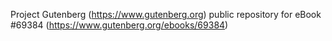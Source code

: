 Project Gutenberg (https://www.gutenberg.org) public repository for
eBook #69384 (https://www.gutenberg.org/ebooks/69384)
